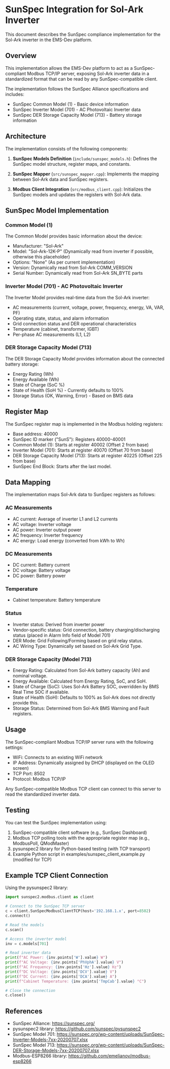 # SunSpec Integration for Sol-Ark Inverter

This document describes the SunSpec compliance implementation for the Sol-Ark inverter in the EMS-Dev platform.

## Overview

This implementation allows the EMS-Dev platform to act as a SunSpec-compliant Modbus TCP/IP server, exposing Sol-Ark inverter data in a standardized format that can be read by any SunSpec-compatible client.

The implementation follows the SunSpec Alliance specifications and includes:
- SunSpec Common Model (1) - Basic device information
- SunSpec Inverter Model (701) - AC Photovoltaic Inverter data
- SunSpec DER Storage Capacity Model (713) - Battery storage information

## Architecture

The implementation consists of the following components:

1. **SunSpec Models Definition** (`include/sunspec_models.h`): Defines the SunSpec model structure, register maps, and constants.

2. **SunSpec Mapper** (`src/sunspec_mapper.cpp`): Implements the mapping between Sol-Ark data and SunSpec registers.

3. **Modbus Client Integration** (`src/modbus_client.cpp`): Initializes the SunSpec models and updates the registers with Sol-Ark data.

## SunSpec Model Implementation

### Common Model (1)

The Common Model provides basic information about the device:
- Manufacturer: "Sol-Ark"
- Model: "Sol-Ark-12K-P" (Dynamically read from inverter if possible, otherwise this placeholder)
- Options: "None" (As per current implementation)
- Version: Dynamically read from Sol-Ark COMM_VERSION
- Serial Number: Dynamically read from Sol-Ark SN_BYTE parts

### Inverter Model (701) - AC Photovoltaic Inverter

The Inverter Model provides real-time data from the Sol-Ark inverter:
- AC measurements (current, voltage, power, frequency, energy, VA, VAR, PF)
- Operating state, status, and alarm information
- Grid connection status and DER operational characteristics
- Temperature (cabinet, transformer, IGBT)
- Per-phase AC measurements (L1, L2)

### DER Storage Capacity Model (713)

The DER Storage Capacity Model provides information about the connected battery storage:
- Energy Rating (Wh)
- Energy Available (Wh)
- State of Charge (SoC %)
- State of Health (SoH %) - Currently defaults to 100%
- Storage Status (OK, Warning, Error) - Based on BMS data

## Register Map

The SunSpec register map is implemented in the Modbus holding registers:

- Base address: 40000
- SunSpec ID marker ("SunS"): Registers 40000-40001
- Common Model (1): Starts at register 40002 (Offset 2 from base)
- Inverter Model (701): Starts at register 40070 (Offset 70 from base)
- DER Storage Capacity Model (713): Starts at register 40225 (Offset 225 from base)
- SunSpec End Block: Starts after the last model.

## Data Mapping

The implementation maps Sol-Ark data to SunSpec registers as follows:

### AC Measurements
- AC current: Average of inverter L1 and L2 currents
- AC voltage: Inverter voltage
- AC power: Inverter output power
- AC frequency: Inverter frequency
- AC energy: Load energy (converted from kWh to Wh)

### DC Measurements
- DC current: Battery current
- DC voltage: Battery voltage
- DC power: Battery power

### Temperature
- Cabinet temperature: Battery temperature

### Status
- Inverter status: Derived from inverter power
- Vendor-specific status: Grid connection, battery charging/discharging status (placed in Alarm Info field of Model 701)
- DER Mode: Grid Following/Forming based on grid relay status.
- AC Wiring Type: Dynamically set based on Sol-Ark Grid Type.

### DER Storage Capacity (Model 713)
- Energy Rating: Calculated from Sol-Ark battery capacity (Ah) and nominal voltage.
- Energy Available: Calculated from Energy Rating, SoC, and SoH.
- State of Charge (SoC): Uses Sol-Ark Battery SOC, overridden by BMS Real Time SOC if available.
- State of Health (SoH): Defaults to 100% as Sol-Ark does not directly provide this.
- Storage Status: Determined from Sol-Ark BMS Warning and Fault registers.

## Usage

The SunSpec-compliant Modbus TCP/IP server runs with the following settings:
- WiFi: Connects to an existing WiFi network
- IP Address: Dynamically assigned by DHCP (displayed on the OLED screen)
- TCP Port: 8502
- Protocol: Modbus TCP/IP

Any SunSpec-compatible Modbus TCP client can connect to this server to read the standardized inverter data.

## Testing

You can test the SunSpec implementation using:
1. SunSpec-compatible client software (e.g., SunSpec Dashboard)
2. Modbus TCP polling tools with the appropriate register map (e.g., ModbusPoll, QModMaster)
3. pysunspec2 library for Python-based testing (with TCP transport)
4. Example Python script in examples/sunspec_client_example.py (modified for TCP)

## Example TCP Client Connection

Using the pysunspec2 library:

```python
import sunspec2.modbus.client as client

# Connect to the SunSpec TCP server
c = client.SunSpecModbusClientTCP(host='192.168.1.x', port=8502)
c.connect()

# Read the models
c.scan()

# Access the inverter model
inv = c.models[701]

# Read inverter data
print(f"AC Power: {inv.points['W'].value} W")
print(f"AC Voltage: {inv.points['PhVphA'].value} V")
print(f"AC Frequency: {inv.points['Hz'].value} Hz")
print(f"DC Voltage: {inv.points['DCV'].value} V")
print(f"DC Current: {inv.points['DCA'].value} A")
print(f"Cabinet Temperature: {inv.points['TmpCab'].value} °C")

# Close the connection
c.close()
```

## References

- SunSpec Alliance: https://sunspec.org/
- pysunspec2 library: https://github.com/sunspec/pysunspec2
- SunSpec Model 701: https://sunspec.org/wp-content/uploads/SunSpec-Inverter-Models-7xx-20200707.xlsx
- SunSpec Model 713: https://sunspec.org/wp-content/uploads/SunSpec-DER-Storage-Models-7xx-20200707.xlsx
- Modbus-ESP8266 library: https://github.com/emelianov/modbus-esp8266
